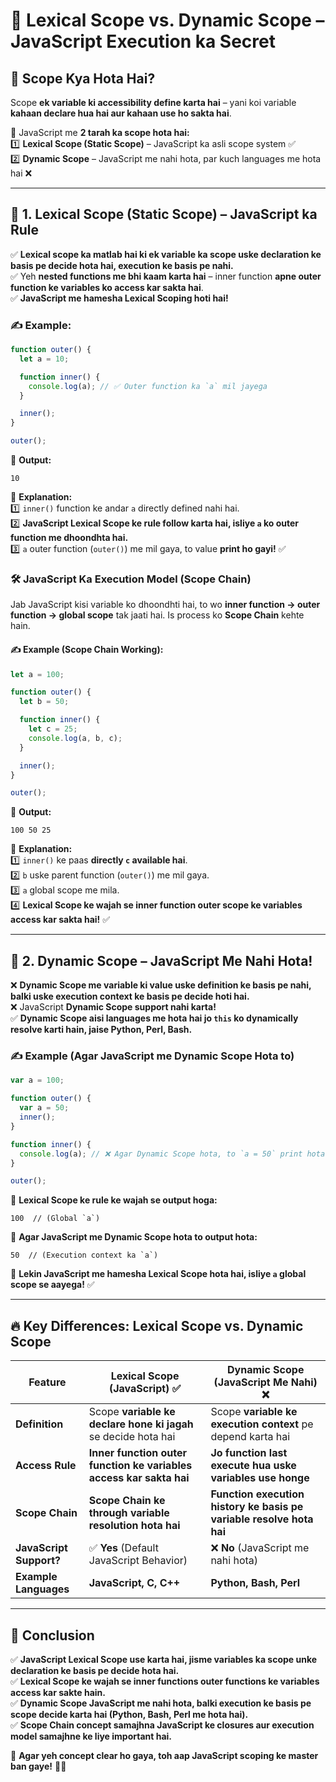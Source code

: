 # 🚀 **Lexical Scope vs. Dynamic Scope – JavaScript Execution ka Secret**  

## 🧐 **Scope Kya Hota Hai?**  
Scope **ek variable ki accessibility define karta hai** – yani koi variable **kahaan declare hua hai aur kahaan use ho sakta hai**.  

🔹 JavaScript me **2 tarah ka scope hota hai:**  
1️⃣ **Lexical Scope (Static Scope)** – JavaScript ka asli scope system ✅  
2️⃣ **Dynamic Scope** – JavaScript me nahi hota, par kuch languages me hota hai ❌  

---

## 🔹 **1. Lexical Scope (Static Scope) – JavaScript ka Rule**  
✅ **Lexical scope ka matlab hai ki ek variable ka scope uske declaration ke basis pe decide hota hai, execution ke basis pe nahi.**  
✅ Yeh **nested functions me bhi kaam karta hai** – inner function **apne outer function ke variables ko access kar sakta hai**.  
✅ **JavaScript me hamesha Lexical Scoping hoti hai!**  

### ✍ **Example:**
```js
function outer() {
  let a = 10;

  function inner() {
    console.log(a); // ✅ Outer function ka `a` mil jayega
  }

  inner();
}

outer();
```
🔹 **Output:**  
```
10
```
🔹 **Explanation:**  
1️⃣ `inner()` function ke andar `a` directly defined nahi hai.  
2️⃣ **JavaScript Lexical Scope ke rule follow karta hai, isliye `a` ko outer function me dhoondhta hai.**  
3️⃣ `a` outer function (`outer()`) me mil gaya, to value **print ho gayi!** ✅  

### 🛠 **JavaScript Ka Execution Model (Scope Chain)**  
Jab JavaScript kisi variable ko dhoondhti hai, to wo **inner function → outer function → global scope** tak jaati hai. Is process ko **Scope Chain** kehte hain.  

#### ✍ **Example (Scope Chain Working):**  
```js
let a = 100;

function outer() {
  let b = 50;

  function inner() {
    let c = 25;
    console.log(a, b, c);
  }

  inner();
}

outer();
```
🔹 **Output:**  
```
100 50 25
```
🔹 **Explanation:**  
1️⃣ `inner()` ke paas **directly `c` available hai**.  
2️⃣ `b` uske parent function (`outer()`) me mil gaya.  
3️⃣ `a` global scope me mila.  
4️⃣ **Lexical Scope ke wajah se inner function outer scope ke variables access kar sakta hai!** ✅  

---

## 🔹 **2. Dynamic Scope – JavaScript Me Nahi Hota!**  
❌ **Dynamic Scope me variable ki value uske definition ke basis pe nahi, balki uske execution context ke basis pe decide hoti hai.**  
❌ JavaScript **Dynamic Scope support nahi karta!**  
✅ **Dynamic Scope aisi languages me hota hai jo `this` ko dynamically resolve karti hain, jaise Python, Perl, Bash.**  

### ✍ **Example (Agar JavaScript me Dynamic Scope Hota to)**  
```js
var a = 100;

function outer() {
  var a = 50;
  inner();
}

function inner() {
  console.log(a); // ❌ Agar Dynamic Scope hota, to `a = 50` print hota
}

outer();
```
🔹 **Lexical Scope ke rule ke wajah se output hoga:**  
```
100  // (Global `a`)
```
🔹 **Agar JavaScript me Dynamic Scope hota to output hota:**  
```
50  // (Execution context ka `a`)
```
🔹 **Lekin JavaScript me hamesha Lexical Scope hota hai, isliye `a` global scope se aayega!** ✅  

---

## 🔥 **Key Differences: Lexical Scope vs. Dynamic Scope**  

| Feature | **Lexical Scope (JavaScript)** ✅ | **Dynamic Scope (JavaScript Me Nahi)** ❌ |
|---------|---------------------------------|-----------------------------------|
| **Definition** | Scope **variable ke declare hone ki jagah** se decide hota hai | Scope **variable ke execution context** pe depend karta hai |
| **Access Rule** | **Inner function outer function ke variables access kar sakta hai** | **Jo function last execute hua uske variables use honge** |
| **Scope Chain** | **Scope Chain ke through variable resolution hota hai** | **Function execution history ke basis pe variable resolve hota hai** |
| **JavaScript Support?** | ✅ **Yes** (Default JavaScript Behavior) | ❌ **No** (JavaScript me nahi hota) |
| **Example Languages** | **JavaScript, C, C++** | **Python, Bash, Perl** |

---

## 🎯 **Conclusion**  
✅ **JavaScript Lexical Scope use karta hai, jisme variables ka scope unke declaration ke basis pe decide hota hai.**  
✅ **Lexical Scope ke wajah se inner functions outer functions ke variables access kar sakte hain.**  
✅ **Dynamic Scope JavaScript me nahi hota, balki execution ke basis pe scope decide karta hai (Python, Bash, Perl me hota hai).**  
✅ **Scope Chain concept samajhna JavaScript ke closures aur execution model samajhne ke liye important hai.**  

🧠 **Agar yeh concept clear ho gaya, toh aap JavaScript scoping ke master ban gaye!** 🚀🔥
